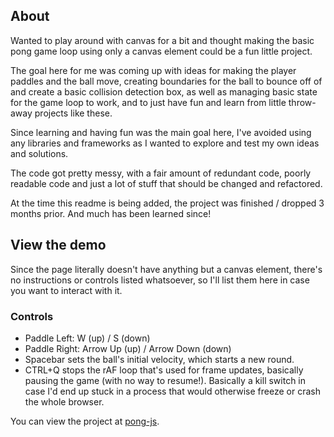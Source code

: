 ## About
Wanted to play around with canvas for a bit and thought making the basic
pong game loop using only a canvas element could be a fun little project.

The goal here for me was coming up with ideas for making the player paddles
and the ball move, creating boundaries for the ball to bounce off of and create
a basic collision detection box, as well as managing basic state for the game
loop to work, and to just have fun and learn from little throw-away projects
like these.

Since learning and having fun was the main goal here, I've avoided using
any libraries and frameworks as I wanted to explore and test my own ideas
and solutions.

The code got pretty messy, with a fair amount of redundant code, poorly
readable code and just a lot of stuff that should be changed and refactored.

At the time this readme is being added, the project was finished / dropped
3 months prior. And much has been learned since!

## View the demo
Since the page literally doesn't have anything but a canvas element, there's
no instructions or controls listed whatsoever, so I'll list them here in case
you want to interact with it.

### Controls
- Paddle Left: W (up) / S (down)
- Paddle Right: Arrow Up (up) / Arrow Down (down)
- Spacebar sets the ball's initial velocity, which starts a new round.
- CTRL+Q stops the rAF loop that's used for frame updates, basically pausing
  the game (with no way to resume!). Basically a kill switch in case I'd end up
  stuck in a process that would otherwise freeze or crash the whole browser.

You can view the project at [pong-js](https://mijo88.github.io/pong-js/).